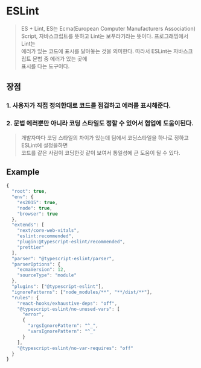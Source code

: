 # ESLint
> ES + Lint, ES는 Ecma(European Computer Manufacturers Association) Script, 자바스크립트를 뜻하고 Lint는 보푸라기라는 뜻이다. 프로그래밍에서Lint는  
> 에러가 있는 코드에 표시를 달아놓는 것을 의미한다. 따라서 ESLint는 자바스크립트 문법 중 에러가 있는 곳에  
> 표시를 다는 도구이다.

## 장점
### 1. 사용자가 직접 정의한대로 코드를 점검하고 에러를 표시해준다.
### 2. 문법 에러뿐만 아니라 코딩 스타일도 정할 수 있어서 협업에 도움이된다.
> 개발자마다 코딩 스타일의 차이가 있는데 팀에서 코딩스타일을 하나로 정하고 ESLint에 설정을하면  
> 코드를 같은 사람이 코딩한것 같이 보여서 통일성에 큰 도움이 될 수 있다.

## Example
```js
{
  "root": true,
  "env": {
    "es2015": true,
    "node": true,
    "browser": true
  },
  "extends": [
    "next/core-web-vitals",
    "eslint:recommended",
    "plugin:@typescript-eslint/recommended",
    "prettier"
  ],
  "parser": "@typescript-eslint/parser",
  "parserOptions": {
    "ecmaVersion": 12,
    "sourceType": "module"
  },
  "plugins": ["@typescript-eslint"],
  "ignorePatterns": ["node_modules/**", "**/dist/**"],
  "rules": {
    "react-hooks/exhaustive-deps": "off",
    "@typescript-eslint/no-unused-vars": [
      "error",
      {
        "argsIgnorePattern": "^_",
        "varsIgnorePattern": "^_"
      }
    ],
    "@typescript-eslint/no-var-requires": "off"
  }
}
```
